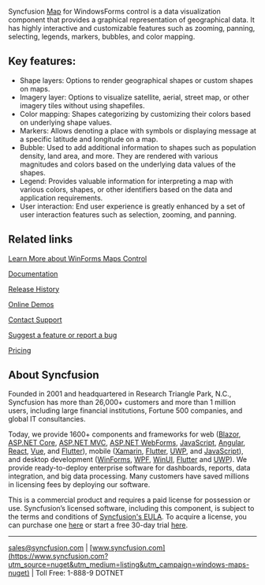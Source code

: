 Syncfusion [Map](https://www.syncfusion.com/winforms-ui-controls/map?utm_source=nuget&utm_medium=listing&utm_campaign=windows-maps-nuget) for WindowsForms control is a data visualization component that provides a graphical representation of geographical data. It has highly interactive and customizable features such as zooming, panning, selecting, legends, markers, bubbles, and color mapping.

## Key features:
* Shape layers: Options to render geographical shapes or custom shapes on maps.
* Imagery layer: Options to visualize satellite, aerial, street map, or other imagery tiles without using shapefiles.
* Color mapping: Shapes categorizing by customizing their colors based on underlying shape values.
* Markers: Allows denoting a place with symbols or displaying message at a specific latitude and longitude on a map.
* Bubble: Used to add additional information to shapes such as population density, land area, and more. They are rendered with various magnitudes and colors based on the underlying data values of the shapes.
* Legend: Provides valuable information for interpreting a map with various colors, shapes, or other identifiers based on the data and application requirements.
* User interaction: End user experience is greatly enhanced by a set of user interaction features such as selection, zooming, and panning.

## Related links
[Learn More about WinForms Maps Control](https://www.syncfusion.com/winforms-ui-controls/map?utm_source=nuget&utm_medium=listing&utm_campaign=windows-maps-nuget)

[Documentation](https://help.syncfusion.com/windowsforms/maps/overview?utm_source=nuget&utm_medium=listing&utm_campaign=windows-maps-nuget)

[Release History](https://help.syncfusion.com/windowsforms/release-notes/v19.4.0.56?utm_source=nuget&utm_medium=listing&utm_campaign=windows-maps-nuget)

[Online Demos](https://github.com/syncfusion/winforms-demos/?utm_source=nuget&utm_medium=listing&utm_campaign=windows-maps-nuget)

[Contact Support](https://www.syncfusion.com/support/directtrac/incidents/newincident/?utm_source=nuget&utm_medium=listing&utm_campaign=windows-maps-nuget)

[Suggest a feature or report a bug](https://www.syncfusion.com/feedback/winforms?utm_source=nuget&utm_medium=listing&utm_campaign=windows-maps-nuget)

[Pricing](https://www.syncfusion.com/sales/products/windowsforms?utm_source=nuget&utm_medium=listing&utm_campaign=windows-maps-nuget)

## About Syncfusion
Founded in 2001 and headquartered in Research Triangle Park, N.C., Syncfusion has more than 26,000+ customers and more than 1 million users, including large financial institutions, Fortune 500 companies, and global IT consultancies.

Today, we provide 1600+ components and frameworks for web ([Blazor](https://www.syncfusion.com/blazor-components?utm_source=nuget&utm_medium=listing&utm_campaign=windows-maps-nuget), [ASP.NET Core](https://www.syncfusion.com/aspnet-core-ui-controls?utm_source=nuget&utm_medium=listing&utm_campaign=windows-maps-nuget), [ASP.NET MVC](https://www.syncfusion.com/aspnet-mvc-ui-controls?utm_source=nuget&utm_medium=listing&utm_campaign=windows-maps-nuget), [ASP.NET WebForms](https://www.syncfusion.com/jquery/aspnet-webforms-ui-controls?utm_source=nuget&utm_medium=listing&utm_campaign=windows-maps-nuget), [JavaScript](https://www.syncfusion.com/javascript-ui-controls?utm_source=nuget&utm_medium=listing&utm_campaign=windows-maps-nuget), [Angular](https://www.syncfusion.com/angular-ui-components?utm_source=nuget&utm_medium=listing&utm_campaign=windows-maps-nuget), [React](https://www.syncfusion.com/react-ui-components?utm_source=nuget&utm_medium=listing&utm_campaign=windows-maps-nuget), [Vue](https://www.syncfusion.com/vue-ui-components?utm_source=nuget&utm_medium=listing&utm_campaign=windows-maps-nuget), and [Flutter](https://www.syncfusion.com/flutter-widgets?utm_source=nuget&utm_medium=listing&utm_campaign=windows-maps-nuget)), mobile ([Xamarin](https://www.syncfusion.com/xamarin-ui-controls?utm_source=nuget&utm_medium=listing&utm_campaign=windows-maps-nuget), [Flutter](https://www.syncfusion.com/flutter-widgets?utm_source=nuget&utm_medium=listing&utm_campaign=windows-maps-nuget), [UWP](https://www.syncfusion.com/uwp-ui-controls?utm_source=nuget&utm_medium=listing&utm_campaign=windows-maps-nuget), and [JavaScript](https://www.syncfusion.com/javascript-ui-controls?utm_source=nuget&utm_medium=listing&utm_campaign=windows-maps-nuget)), and desktop development ([WinForms](https://www.syncfusion.com/winforms-ui-controls?utm_source=nuget&utm_medium=listing&utm_campaign=windows-maps-nuget), [WPF](https://www.syncfusion.com/wpf-ui-controls?utm_source=nuget&utm_medium=listing&utm_campaign=windows-maps-nuget), [WinUI](https://www.syncfusion.com/winui-controls?utm_source=nuget&utm_medium=listing&utm_campaign=windows-maps-nuget), [Flutter](https://www.syncfusion.com/flutter-widgets?utm_source=nuget&utm_medium=listing&utm_campaign=windows-maps-nuget) and [UWP](https://www.syncfusion.com/uwp-ui-controls?utm_source=nuget&utm_medium=listing&utm_campaign=windows-maps-nuget)). We provide ready-to-deploy enterprise software for dashboards, reports, data integration, and big data processing. Many customers have saved millions in licensing fees by deploying our software.


This is a commercial product and requires a paid license for possession or use. Syncfusion’s licensed software, including this component, is subject to the terms and conditions of [Syncfusion's EULA](https://www.syncfusion.com/eula/es/?utm_source=nuget&utm_medium=listing&utm_campaign=windows-maps-nuget). To acquire a license, you can purchase one [here]( https://www.syncfusion.com/sales/products/windowsforms?utm_source=nuget&utm_medium=listing&utm_campaign=windows-maps-nuget) or start a free 30-day trial [here](https://www.syncfusion.com/account/manage-trials/start-trials?utm_source=nuget&utm_medium=listing&utm_campaign=windows-maps-nuget).

___

[sales@syncfusion.com](mailto:sales@syncfusion.com?Subject=Syncfusion%20Notifications%20WinUI-%20NuGet) | [www.syncfusion.com](https://www.syncfusion.com?utm_source=nuget&utm_medium=listing&utm_campaign=windows-maps-nuget) | Toll Free: 1-888-9 DOTNET


